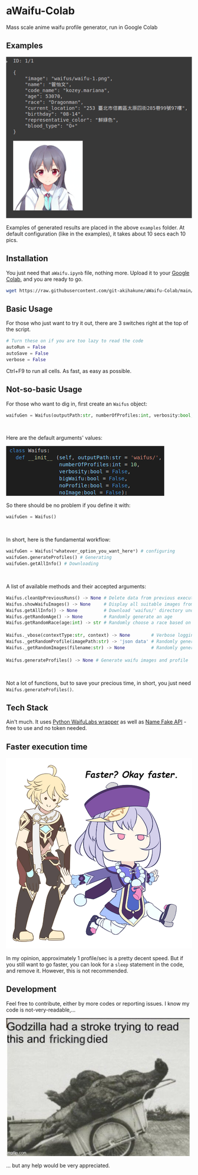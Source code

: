 # aWaifu-Colab
Mass scale anime waifu profile generator, run in Google Colab

## Examples
![](img/random_example.png)
<br>

Examples of generated results are placed in the above `examples` folder. At default configuration (like in the examples), it takes about 10 secs each 10 pics.

## Installation
You just need that `aWaifu.ipynb` file, nothing more. Upload it to your [Google Colab](https://colab.research.google.com/), and you are ready to go.
```bash
wget https://raw.githubusercontent.com/git-akihakune/aWaifu-Colab/main/aWaifu.ipynb
```

## Basic Usage
For those who just want to try it out, there are 3 switches right at the top of the script.
```python
# Turn these on if you are too lazy to read the code
autoRun = False
autoSave = False
verbose = False
```
Ctrl+F9 to run all cells. As fast, as easy as possible.<br>

## Not-so-basic Usage
For those who want to dig in, first create an `Waifus` object:
```python
waifuGen = Waifus(outputPath:str, numberOfProfiles:int, verbosity:bool, bigWaifu:bool, noProfile:bool, noImage:bool)
```
<br>

Here are the default arguments' values:

![](img/default_class_arguments.png)
<br>

So there should be no problem if you define it with:
```python
waifuGen = Waifus()
```
<br>

In short, here is the fundamental workflow:
```python
waifuGen = Waifus(*whatever_option_you_want_here*) # configuring
waifuGen.generateProfiles() # Generating
waifuGen.getAllInfo() # Downloading
```
<br>

A list of available methods and their accepted arguments:
```python
Waifus.cleanUpPreviousRuns() -> None # Delete data from previous executions
Waifus.showWaifuImages() -> None     # Display all suitable images from 'waifus/' directory
Waifus.getAllInfo() -> None          # Download 'waifus/' directory under zip format
Waifus.getRandomAge() -> None        # Randomly generate an age
Waifus.getRandomRace(age:int) -> str # Randomly choose a race based on age

Waifus._vbose(contextType:str, context) -> None        # Verbose logging 'context', based on its defined 'contextType'
Waifus._getRandomProfile(imagePath:str) -> 'json data' # Randomly generate a female profile
Waifus._getRandomImages(filename:str) -> None          # Randomly generate a waifu image

Waifus.generateProfiles() -> None # Generate waifu images and profile
```
<br>

Not a lot of functions, but to save your precious time, in short, you just need `Waifus.generateProfiles()`.
<br>

## Tech Stack
Ain't much. It uses [Python WaifuLabs wrapper](https://github.com/Taromaruu/WaifuLabs) as well as [Name Fake API](https://namefake.com/api) - free to use and no token needed.

## Faster execution time
![](img/faster.jpg)
<br>

In my opinion, approximately 1 profile/sec is a pretty decent speed. But if you still want to go faster, you can look for a `sleep` statement in the code, and remove it. However, this is not recommended.

## Development
Feel free to contribute, either by more codes or reporting issues. I know my code is not-very-readable,...

![](img/godzilla.jpg)
<br>

... but any help would be very appreciated.
